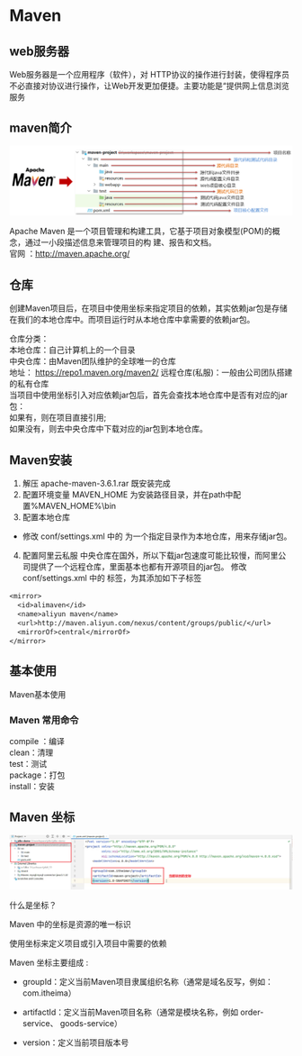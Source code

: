 # Maven

## web服务器 

Web服务器是一个应用程序（软件），对 HTTP协议的操作进行封装，使得程序员不必直接对协议进行操作，让Web开发更加便捷。主要功能是“提供网上信息浏览服务   


## maven简介   

![maven2](./images/maven2.png)

Apache Maven 是一个项目管理和构建工具，它基于项目对象模型(POM)的概念，通过一小段描述信息来管理项目的构
建、报告和文档。  
官网 ：<http://maven.apache.org/>  

## 仓库  

创建Maven项目后，在项目中使用坐标来指定项目的依赖，其实依赖jar包是存储在我们的本地仓库中。而项目运行时从本地仓库中拿需要的依赖jar包。     
 
仓库分类：   
本地仓库：自己计算机上的一个目录   
中央仓库：由Maven团队维护的全球唯一的仓库   
地址： <https://repo1.maven.org/maven2/>
远程仓库(私服)：一般由公司团队搭建的私有仓库   
当项目中使用坐标引入对应依赖jar包后，首先会查找本地仓库中是否有对应的jar包：  
如果有，则在项目直接引用;    
如果没有，则去中央仓库中下载对应的jar包到本地仓库。    

## Maven安装

1. 解压 apache-maven-3.6.1.rar 既安装完成
2. 配置环境变量 MAVEN_HOME 为安装路径目录，并在path中配置%MAVEN_HOME%\bin
3. 配置本地仓库  
- 修改 conf/settings.xml 中的 为一个指定目录作为本地仓库，用来存储jar包。
4. 配置阿里云私服
中央仓库在国外，所以下载jar包速度可能比较慢，而阿里公司提供了一个远程仓库，里面基本也都有开源项目的jar包。
修改 conf/settings.xml 中的 标签，为其添加如下子标签  

```
<mirror> 
  <id>alimaven</id> 
  <name>aliyun maven</name> 
  <url>http://maven.aliyun.com/nexus/content/groups/public/</url>
  <mirrorOf>central</mirrorOf>
</mirror>
```


## 基本使用 

Maven基本使用  
### Maven 常用命令 
compile ：编译  
clean：清理  
test：测试  
package：打包  
install：安装  


## Maven 坐标   

![maven](./images/maven.png)

什么是坐标？  

Maven 中的坐标是资源的唯一标识  

使用坐标来定义项目或引入项目中需要的依赖   

Maven 坐标主要组成   :

- groupId：定义当前Maven项目隶属组织名称（通常是域名反写，例如：com.itheima）  

- artifactId：定义当前Maven项目名称（通常是模块名称，例如 order-service、 goods-service）  

- version：定义当前项目版本号   
